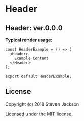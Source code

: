 Header
================
Header: ver.0.0.0 
---
**Typical render usage:**

```
const HeaderExample = () => (
  <Header>
    Example Content
  </Header>
);

export default HeaderExample;
```

## License
Copyright (c) 2018 Steven Jackson

Licensed under the MIT license.
